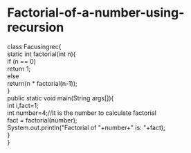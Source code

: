 # Factorial-of-a-number-using-recursion
class Facusingrec{  
 static int factorial(int n){    
  if (n == 0)    
    return 1;    
  else    
    return(n * factorial(n-1));    
 }    
 public static void main(String args[]){  
  int i,fact=1;  
  int number=4;//It is the number to calculate factorial    
  fact = factorial(number);   
  System.out.println("Factorial of "+number+" is: "+fact);    
 }  
}  
